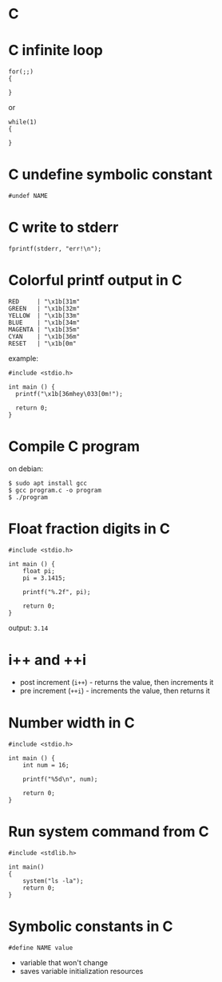 # C

# C infinite loop

	for(;;)
	{

	}

or

	while(1)
	{

	}

# C undefine symbolic constant

	#undef NAME

# C write to stderr

	fprintf(stderr, "err!\n");

# Colorful printf output in C

	RED     | "\x1b[31m"
	GREEN   | "\x1b[32m"
	YELLOW  | "\x1b[33m"
	BLUE    | "\x1b[34m"
	MAGENTA | "\x1b[35m"
	CYAN    | "\x1b[36m"
	RESET   | "\x1b[0m"

example:

	#include <stdio.h>

	int main () {
	  printf("\x1b[36mhey\033[0m!");

	  return 0;
	}

# Compile C program

on debian:

    $ sudo apt install gcc
	$ gcc program.c -o program
	$ ./program

# Float fraction digits in C

	#include <stdio.h>

	int main () {
		float pi;
		pi = 3.1415;

		printf("%.2f", pi);

		return 0;
	}

output: `3.14`

# i++ and ++i

- post increment (`i++`) - returns the value, then increments it
- pre increment (`++i`) - increments the value, then returns it

# Number width in C

	#include <stdio.h>

	int main () {
		int num = 16;

		printf("%5d\n", num);

		return 0;
	}

# Run system command from C

	#include <stdlib.h>

	int main()
	{
		system("ls -la");
		return 0;
	}

# Symbolic constants in C

	#define NAME value

- variable that won't change
- saves variable initialization resources